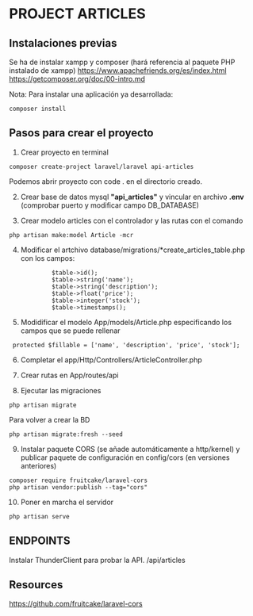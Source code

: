 # PROJECT ARTICLES

## Instalaciones previas 
 Se ha de instalar xampp y composer (hará referencia al paquete PHP instalado de xampp)
<https://www.apachefriends.org/es/index.html>
<https://getcomposer.org/doc/00-intro.md>

Nota: Para instalar una aplicación ya desarrollada:
```
composer install
```

## Pasos para crear el proyecto
1. Crear proyecto en terminal 
```
composer create-project laravel/laravel api-articles
```
Podemos abrir proyecto con code . en el directorio creado.

2. Crear base de datos mysql __"api_articles"__ y vincular en archivo __.env__ (comprobar puerto y modificar campo DB_DATABASE)

3. Crear modelo articles con el controlador y las rutas con el comando
```
php artisan make:model Article -mcr
```

4. Modificar el artchivo database/migrations/*create_articles_table.php con los campos:
```
            $table->id();
            $table->string('name');
            $table->string('description');
            $table->float('price');
            $table->integer('stock');
            $table->timestamps();
```
5. Modidificar el modelo App/models/Article.php especificando los campos que se puede rellenar
```
 protected $fillable = ['name', 'description', 'price', 'stock'];
```

6. Completar el app/Http/Controllers/ArticleController.php

7. Crear rutas en App/routes/api

8. Ejecutar las migraciones
```
php artisan migrate
```
Para volver a crear la BD
```
php artisan migrate:fresh --seed
```

9. Instalar paquete CORS (se añade automáticamente a http/kernel) y publicar paquete de configuración en config/cors (en versiones anteriores)
```
composer require fruitcake/laravel-cors
php artisan vendor:publish --tag="cors"
```

10. Poner en marcha el servidor
```
php artisan serve
```

## ENDPOINTS
Instalar ThunderClient para probar la API. 
/api/articles


## Resources
https://github.com/fruitcake/laravel-cors

